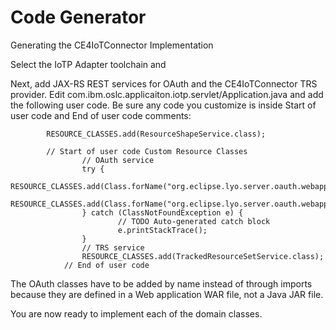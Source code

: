 # Code Generator

Generating the CE4IoTConnector Implementation

Select the IoTP Adapter toolchain and 

Next, add JAX-RS REST services for OAuth and the CE4IoTConnector TRS provider. Edit com.ibm.oslc.applicaiton.iotp.servlet/Application.java and add the following user code. Be sure any code you customize is inside Start of user code and End of user code comments:

```
        RESOURCE_CLASSES.add(ResourceShapeService.class);

        // Start of user code Custom Resource Classes
                // OAuth service
                try {
                        RESOURCE_CLASSES.add(Class.forName("org.eclipse.lyo.server.oauth.webapp.services.ConsumersService"));
                        RESOURCE_CLASSES.add(Class.forName("org.eclipse.lyo.server.oauth.webapp.services.OAuthService"));
                } catch (ClassNotFoundException e) {
                        // TODO Auto-generated catch block
                        e.printStackTrace();
                }
                // TRS service
                RESOURCE_CLASSES.add(TrackedResourceSetService.class);
            // End of user code
```

The OAuth classes have to be added by name instead of through imports because they are defined in a Web application WAR file, not a Java JAR file.

You are now ready to implement each of the domain classes. 